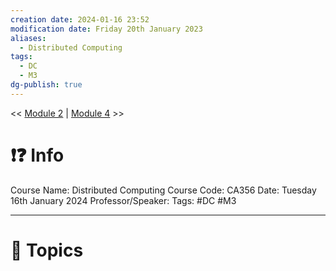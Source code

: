 ```yaml
---
creation date: 2024-01-16 23:52
modification date: Friday 20th January 2023
aliases:
  - Distributed Computing
tags:
  - DC
  - M3
dg-publish: true
---
```


<< [Module 2](Sem_6/Distributed_Computing/Notes/Module_2.md.md)  | [Module 4](Sem_6/Distributed_Computing/Notes/Module_4.md.md) >>

# ❗❓ Info
Course Name: Distributed Computing
Course Code: CA356
Date: Tuesday 16th January 2024
Professor/Speaker: 
Tags: #DC #M3 

---
# 📃 Topics